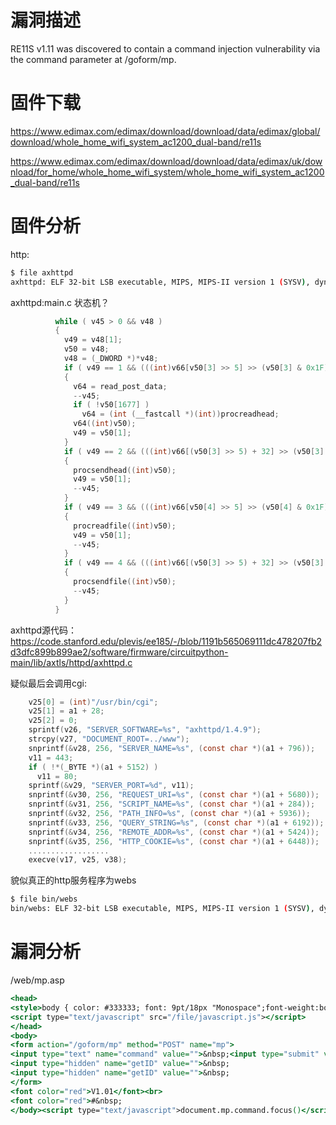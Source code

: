 # 漏洞描述

RE11S v1.11 was discovered to contain a command injection vulnerability via the command parameter at /goform/mp.

# 固件下载

https://www.edimax.com/edimax/download/download/data/edimax/global/download/whole_home_wifi_system_ac1200_dual-band/re11s

https://www.edimax.com/edimax/download/download/data/edimax/uk/download/for_home/whole_home_wifi_system/whole_home_wifi_system_ac1200_dual-band/re11s

# 固件分析

http:

```sh
$ file axhttpd 
axhttpd: ELF 32-bit LSB executable, MIPS, MIPS-II version 1 (SYSV), dynamically linked, interpreter /lib/ld-uClibc.so.0, stripped
```

axhttpd:main.c 状态机？

```c
          while ( v45 > 0 && v48 )
          {
            v49 = v48[1];
            v50 = v48;
            v48 = (_DWORD *)*v48;
            if ( v49 == 1 && (((int)v66[v50[3] >> 5] >> (v50[3] & 0x1F)) & 1) != 0 )
            {
              v64 = read_post_data;
              --v45;
              if ( !v50[1677] )
                v64 = (int (__fastcall *)(int))procreadhead;
              v64((int)v50);
              v49 = v50[1];
            }
            if ( v49 == 2 && (((int)v66[(v50[3] >> 5) + 32] >> (v50[3] & 0x1F)) & 1) != 0 )
            {
              procsendhead((int)v50);
              v49 = v50[1];
              --v45;
            }
            if ( v49 == 3 && (((int)v66[v50[4] >> 5] >> (v50[4] & 0x1F)) & 1) != 0 )
            {
              procreadfile((int)v50);
              v49 = v50[1];
              --v45;
            }
            if ( v49 == 4 && (((int)v66[(v50[3] >> 5) + 32] >> (v50[3] & 0x1F)) & 1) != 0 )
            {
              procsendfile((int)v50);
              --v45;
            }
          }
```

axhttpd源代码：https://code.stanford.edu/plevis/ee185/-/blob/1191b565069111dc478207fb2d3dfc899b899ae2/software/firmware/circuitpython-main/lib/axtls/httpd/axhttpd.c

疑似最后会调用cgi:

```c
    v25[0] = (int)"/usr/bin/cgi";
    v25[1] = a1 + 28;
    v25[2] = 0;
    sprintf(v26, "SERVER_SOFTWARE=%s", "axhttpd/1.4.9");
    strcpy(v27, "DOCUMENT_ROOT=../www");
    snprintf(&v28, 256, "SERVER_NAME=%s", (const char *)(a1 + 796));
    v11 = 443;
    if ( !*(_BYTE *)(a1 + 5152) )
      v11 = 80;
    sprintf(&v29, "SERVER_PORT=%d", v11);
    snprintf(&v30, 256, "REQUEST_URI=%s", (const char *)(a1 + 5680));
    snprintf(&v31, 256, "SCRIPT_NAME=%s", (const char *)(a1 + 284));
    snprintf(&v32, 256, "PATH_INFO=%s", (const char *)(a1 + 5936));
    snprintf(&v33, 256, "QUERY_STRING=%s", (const char *)(a1 + 6192));
    snprintf(&v34, 256, "REMOTE_ADDR=%s", (const char *)(a1 + 5424));
    snprintf(&v35, 256, "HTTP_COOKIE=%s", (const char *)(a1 + 6448));
    ..................
    execve(v17, v25, v38);
```

貌似真正的http服务程序为webs

```sh
$ file bin/webs
bin/webs: ELF 32-bit LSB executable, MIPS, MIPS-II version 1 (SYSV), dynamically linked, interpreter /lib/ld-uClibc.so.0, stripped
```

# 漏洞分析

/web/mp.asp

```asp
<head>
<style>body { color: #333333; font: 9pt/18px "Monospace";font-weight:bold; }</style>
<script type="text/javascript" src="/file/javascript.js"></script>
</head>
<body>
<form action="/goform/mp" method="POST" name="mp">
<input type="text" name="command" value="">&nbsp;<input type="submit" value="GO">
<input type="hidden" name="getID" value="">&nbsp;
<input type="hidden" name="getID" value="">&nbsp;
</form>
<font color="red">V1.01</font><br>
<font color="red">#&nbsp;
</body><script type="text/javascript">document.mp.command.focus()</script>
```